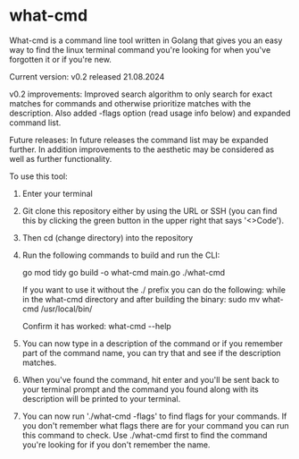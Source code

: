 # what-cmd
What-cmd is a command line tool written in Golang that gives you an easy way to find the linux terminal command you're looking for when you've forgotten it or if you're new.

Current version: v0.2 released 21.08.2024

v0.2 improvements: Improved search algorithm to only search for exact matches for commands and otherwise prioritize matches with the description. Also added -flags option (read usage info below) and expanded command list.

Future releases: In future releases the command list may be expanded further. In addition improvements to the aesthetic may be considered as well as further functionality.

To use this tool:

1. Enter your terminal

2. Git clone this repository either by using the URL or SSH (you can find this by clicking the green button in the upper right that says '<>Code').

3. Then cd (change directory) into the repository

4. Run the following commands to build and run the CLI:

   go mod tidy
   go build -o what-cmd main.go
   ./what-cmd

   If you want to use it without the ./ prefix you can do the following:
   while in the what-cmd directory and after building the binary:
   sudo mv what-cmd /usr/local/bin/

   Confirm it has worked:
   what-cmd --help

5. You can now type in a description of the command or if you remember part of the command name, you can try that and see if the description matches.

6. When you've found the command, hit enter and you'll be sent back to your terminal prompt and the command you found along with its description will be printed to your terminal.

7. You can now run './what-cmd -flags' to find flags for your commands. If you don't remember what flags there are for your command you can run this command to check. Use ./what-cmd first to find the command you're looking for if you don't remember the name.
